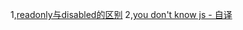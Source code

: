 1,[readonly与disabled的区别](./web/readonly-disabled.md) 
2,[you don't know js - 自译](./u-dont-know-js-transform/README.md)